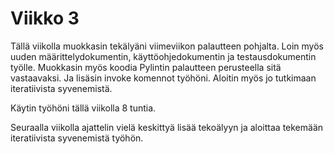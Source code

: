 # Viikko 3

Tällä viikolla muokkasin tekälyäni viimeviikon palautteen pohjalta. Loin myös uuden määrittelydokumentin, käyttöohjedokumentin ja testausdokumentin työlle. Muokkasin myös koodia Pylintin palautteen perusteella sitä vastaavaksi. Ja lisäsin invoke komennot työhöni. Aloitin myös jo tutkimaan iteratiivista syvenemistä.

Käytin työhöni tällä viikolla 8 tuntia.

Seuraalla viikolla ajattelin vielä keskittyä lisää tekoälyyn ja aloittaa tekemään iteratiivista syvenemistä työhön.